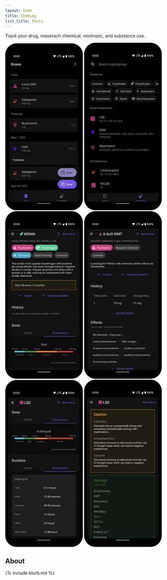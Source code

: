 ```yaml
---
layout: home
title: ChemLog
list_title: Posts
---
```


Track your drug, reaserach chemical, nootropic, and substance use.

<img width="250" src="screenshots/Screenshot01.png"> <img width="250" src="screenshots/Screenshot02.png">
<img width="250" src="screenshots/Screenshot06.png">
<img width="250" src="screenshots/Screenshot03.png">
<img width="250" src="screenshots/Screenshot04.png">
<img width="250" src="screenshots/Screenshot05.png">



## About

{% include blurb.md %}

